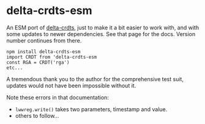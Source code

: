 # delta-crdts-esm

An ESM port of [delta-crdts](https://www.npmjs.com/package/delta-crdts), just to make it a bit easier to work with, and with some updates to newer dependencies. See that page for the docs. Version number continues from there.

```
npm install delta-crdts-esm
import CRDT from 'delta-crdts-esm
const RGA = CRDT('rga')
etc...
```

A tremendous thank you to the author for the comprehensive test suit, updates would not have been impossible without it. 

Note these errors in that documentation:
- `lwwreg.write()` takes two parameters, timestamp and value.
- others to follow...



